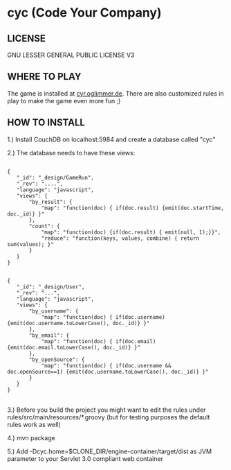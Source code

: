 cyc (Code Your Company)
========================

LICENSE
-------

GNU LESSER GENERAL PUBLIC LICENSE V3

WHERE TO PLAY
-------------

The game is installed at <a href="http://cyr.oglimmer.de">cyr.oglimmer.de</a>. There are also customized rules in play to make the game even more fun ;)

HOW TO INSTALL
--------------

1.) Install CouchDB on localhost:5984 and create a database called "cyc"

2.) The database needs to have these views:

<pre>
<code>
{
   "_id": "_design/GameRun",
   "_rev": "....",
   "language": "javascript",
   "views": {
       "by_result": {
           "map": "function(doc) { if(doc.result) {emit(doc.startTime, doc._id)} }"
       },
       "count": {
           "map": "function(doc) {if(doc.result) { emit(null, 1);}}",
           "reduce": "function(keys, values, combine) { return sum(values); }"
       }
   }
}


{
   "_id": "_design/User",
   "_rev": "...",
   "language": "javascript",
   "views": {
       "by_username": {
           "map": "function(doc) { if(doc.username) {emit(doc.username.toLowerCase(), doc._id)} }"
       },
       "by_email": {
           "map": "function(doc) { if(doc.email) {emit(doc.email.toLowerCase(), doc._id)} }"
       },
       "by_openSource": {
           "map": "function(doc) { if(doc.username && doc.openSource==1) {emit(doc.username.toLowerCase(), doc._id)} }"
       }
   }
}
</code>
</pre>

3.) Before you build the project you might want to edit the rules under rules/src/main/resources/*.groovy (but for testing purposes the default rules work as well)

4.) mvn package

5.) Add -Dcyc.home=$CLONE_DIR/engine-container/target/dist as JVM parameter to your Servlet 3.0 compliant web container
